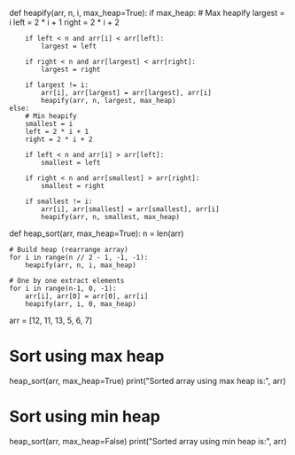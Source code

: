 def heapify(arr, n, i, max_heap=True):
    if max_heap:
        # Max heapify
        largest = i
        left = 2 * i + 1
        right = 2 * i + 2

        if left < n and arr[i] < arr[left]:
            largest = left

        if right < n and arr[largest] < arr[right]:
            largest = right

        if largest != i:
            arr[i], arr[largest] = arr[largest], arr[i]
            heapify(arr, n, largest, max_heap)
    else:
        # Min heapify
        smallest = i
        left = 2 * i + 1
        right = 2 * i + 2

        if left < n and arr[i] > arr[left]:
            smallest = left

        if right < n and arr[smallest] > arr[right]:
            smallest = right

        if smallest != i:
            arr[i], arr[smallest] = arr[smallest], arr[i]
            heapify(arr, n, smallest, max_heap)

def heap_sort(arr, max_heap=True):
    n = len(arr)

    # Build heap (rearrange array)
    for i in range(n // 2 - 1, -1, -1):
        heapify(arr, n, i, max_heap)

    # One by one extract elements
    for i in range(n-1, 0, -1):
        arr[i], arr[0] = arr[0], arr[i]
        heapify(arr, i, 0, max_heap)

arr = [12, 11, 13, 5, 6, 7]

# Sort using max heap
heap_sort(arr, max_heap=True)
print("Sorted array using max heap is:", arr)

# Sort using min heap
heap_sort(arr, max_heap=False)
print("Sorted array using min heap is:", arr)
